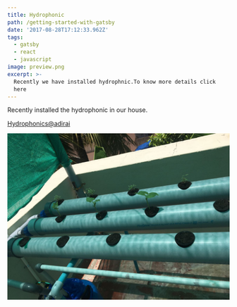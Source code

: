 ```yaml
---
title: Hydrophonic
path: /getting-started-with-gatsby
date: '2017-08-28T17:12:33.962Z'
tags:
  - gatsby
  - react
  - javascript
image: preview.png
excerpt: >-
  Recently we have installed hydrophnic.To know more details click 
  here
---
```


Recently installed the hydrophonic in our house.

[Hydrophonics@adirai](https://www.facebook.com/mohammed.abubacker.94?fref=gs&hc_ref=ART5bk8i_KdRFG3pIFuGFvYPiahF-vCIpJd6oQiAMr26WF_sBEKMQ1fhCFnMBsregOw&hc_location=group)












![Hydrophonic](./images/IMG-20170827-WA0011.jpg)
